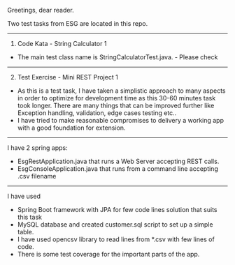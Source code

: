 Greetings, dear reader.


Two test tasks from ESG are located in this repo.

___
1. Code Kata - String Calculator 1
* The main test class name is StringCalculatorTest.java. - Please check

___
2. Test Exercise - Mini REST Project 1

* As this is a test task, I have taken a simplistic approach to many aspects in order to optimize for development time as this 30-60 minutes task took longer.
  There are many things that can be improved further like Exception handling, validation, edge cases testing etc..
* I have tried to make reasonable compromises to delivery a working app with a good foundation for extension.

_____
I have 2 spring apps:
* EsgRestApplication.java that runs a Web Server accepting REST calls.
* EsgConsoleApplication.java that runs from a command line accepting .csv filename


____
I have used
* Spring Boot framework with JPA for few code lines solution that suits this task
* MySQL database and created customer.sql script to set up a simple table.
* I have used opencsv library to read lines from *.csv with few lines of code.
* There is some test coverage for the important parts of the app.

